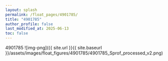 ```yaml
---
layout: splash
permalink: /float_pages/4901785/
title: "4901785"
author_profile: false
last_modified_at: 2025-06-13
toc: false
---
```

 
4901785
![img-png]({{ site.url }}{{ site.baseurl }}/assets/images/float_figures/4901785/4901785_Sprof_processed_v2.png)